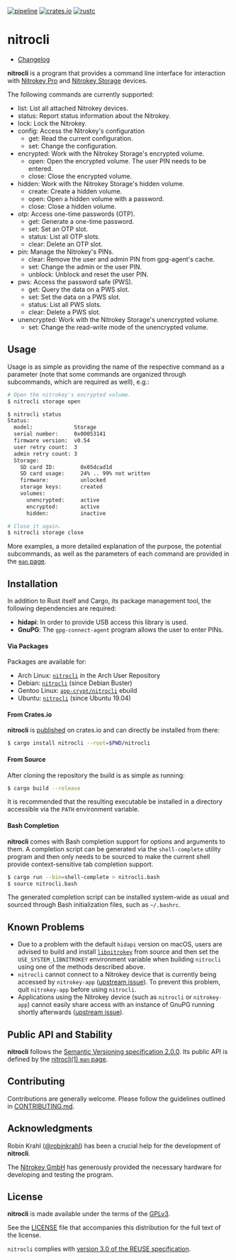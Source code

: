 [![pipeline](https://gitlab.com/d-e-s-o/nitrocli/badges/master/pipeline.svg)](https://gitlab.com/d-e-s-o/nitrocli/commits/master)
[![crates.io](https://img.shields.io/crates/v/nitrocli.svg)](https://crates.io/crates/nitrocli)
[![rustc](https://img.shields.io/badge/rustc-1.42+-blue.svg)](https://blog.rust-lang.org/2020/03/12/Rust-1.42.html)

nitrocli
========

- [Changelog](CHANGELOG.md)

**nitrocli** is a program that provides a command line interface for
interaction with [Nitrokey Pro][nitrokey-pro] and [Nitrokey
Storage][nitrokey-storage] devices.


The following commands are currently supported:
- list: List all attached Nitrokey devices.
- status: Report status information about the Nitrokey.
- lock: Lock the Nitrokey.
- config: Access the Nitrokey's configuration
  - get: Read the current configuration.
  - set: Change the configuration.
- encrypted: Work with the Nitrokey Storage's encrypted volume.
  - open: Open the encrypted volume. The user PIN needs to be entered.
  - close: Close the encrypted volume.
- hidden: Work with the Nitrokey Storage's hidden volume.
  - create: Create a hidden volume.
  - open: Open a hidden volume with a password.
  - close: Close a hidden volume.
- otp: Access one-time passwords (OTP).
  - get: Generate a one-time password.
  - set: Set an OTP slot.
  - status: List all OTP slots.
  - clear: Delete an OTP slot.
- pin: Manage the Nitrokey's PINs.
  - clear: Remove the user and admin PIN from gpg-agent's cache.
  - set: Change the admin or the user PIN.
  - unblock: Unblock and reset the user PIN.
- pws: Access the password safe (PWS).
  - get: Query the data on a PWS slot.
  - set: Set the data on a PWS slot.
  - status: List all PWS slots.
  - clear: Delete a PWS slot.
- unencrypted: Work with the Nitrokey Storage's unencrypted volume.
  - set: Change the read-write mode of the unencrypted volume.


Usage
-----

Usage is as simple as providing the name of the respective command as a
parameter (note that some commands are organized through subcommands,
which are required as well), e.g.:
```bash
# Open the nitrokey's encrypted volume.
$ nitrocli storage open

$ nitrocli status
Status:
  model:             Storage
  serial number:     0x00053141
  firmware version:  v0.54
  user retry count:  3
  admin retry count: 3
  Storage:
    SD card ID:        0x05dcad1d
    SD card usage:     24% .. 99% not written
    firmware:          unlocked
    storage keys:      created
    volumes:
      unencrypted:     active
      encrypted:       active
      hidden:          inactive

# Close it again.
$ nitrocli storage close
```

More examples, a more detailed explanation of the purpose, the potential
subcommands, as well as the parameters of each command are provided in
the [`man` page](doc/nitrocli.1.pdf).


Installation
------------

In addition to Rust itself and Cargo, its package management tool, the
following dependencies are required:
- **hidapi**: In order to provide USB access this library is used.
- **GnuPG**: The `gpg-connect-agent` program allows the user to enter
             PINs.

#### Via Packages
Packages are available for:
- Arch Linux: [`nitrocli`][nitrocli-arch] in the Arch User Repository
- Debian: [`nitrocli`][nitrocli-debian] (since Debian Buster)
- Gentoo Linux: [`app-crypt/nitrocli`][nitrocli-gentoo] ebuild
- Ubuntu: [`nitrocli`][nitrocli-ubuntu] (since Ubuntu 19.04)

#### From Crates.io
**nitrocli** is [published][nitrocli-cratesio] on crates.io and can
directly be installed from there:
```bash
$ cargo install nitrocli --root=$PWD/nitrocli
```

#### From Source
After cloning the repository the build is as simple as running:
```bash
$ cargo build --release
```

It is recommended that the resulting executable be installed in a
directory accessible via the `PATH` environment variable.


#### Bash Completion
**nitrocli** comes with Bash completion support for options and
arguments to them. A completion script can be generated via the
`shell-complete` utility program and then only needs to be sourced to
make the current shell provide context-sensitive tab completion support.
```bash
$ cargo run --bin=shell-complete > nitrocli.bash
$ source nitrocli.bash
```

The generated completion script can be installed system-wide as usual
and sourced through Bash initialization files, such as `~/.bashrc`.


Known Problems
--------------

- Due to a problem with the default `hidapi` version on macOS, users are
  advised to build and install [`libnitrokey`][] from source and then
  set the `USE_SYSTEM_LIBNITROKEY` environment variable when building
  `nitrocli` using one of the methods described above.
- `nitrocli` cannot connect to a Nitrokey device that is currently being
  accessed by `nitrokey-app` ([upstream issue][libnitrokey#32]). To
  prevent this problem, quit `nitrokey-app` before using `nitrocli`.
- Applications using the Nitrokey device (such as `nitrocli` or
  `nitrokey-app`) cannot easily share access with an instance of GnuPG
  running shortly afterwards ([upstream issue][libnitrokey#137]).


Public API and Stability
------------------------

**nitrocli** follows the [Semantic Versioning specification 2.0.0][semver].
Its public API is defined by the [nitrocli(1) `man` page](doc/nitrocli.1.pdf).


Contributing
------------

Contributions are generally welcome. Please follow the guidelines
outlined in [CONTRIBUTING.md](doc/CONTRIBUTING.md).


Acknowledgments
---------------

Robin Krahl ([@robinkrahl](https://github.com/robinkrahl)) has been
a crucial help for the development of **nitrocli**.

The [Nitrokey GmbH][nitrokey-gmbh] has generously provided the necessary
hardware for developing and testing the program.


License
-------
**nitrocli** is made available under the terms of the
[GPLv3][gplv3-tldr].

See the [LICENSE](LICENSE) file that accompanies this distribution for
the full text of the license.

`nitrocli` complies with [version 3.0 of the REUSE specification][reuse].


[`libnitrokey`]: https://github.com/nitrokey/libnitrokey
[nitrokey-gmbh]: https://www.nitrokey.com
[nitrokey-pro]: https://shop.nitrokey.com/shop/product/nitrokey-pro-2-3
[nitrokey-storage]: https://shop.nitrokey.com/shop/product/nitrokey-storage-2-56
[nitrocli-arch]: https://aur.archlinux.org/packages/nitrocli
[nitrocli-cratesio]: https://crates.io/crates/nitrocli
[nitrocli-debian]: https://packages.debian.org/stable/nitrocli
[nitrocli-gentoo]: https://packages.gentoo.org/packages/app-crypt/nitrocli
[nitrocli-ubuntu]: https://packages.ubuntu.com/search?keywords=nitrocli
[gplv3-tldr]: https://tldrlegal.com/license/gnu-general-public-license-v3-(gpl-3)
[libnitrokey#32]: https://github.com/Nitrokey/libnitrokey/issues/32
[libnitrokey#137]: https://github.com/Nitrokey/libnitrokey/issues/137
[reuse]: https://reuse.software/practices/3.0/
[semver]: https://semver.org
